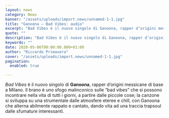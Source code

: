 ```yaml
---
layout: news
category: News
banner: "/assets/uploads/import.news/unnamed-1-1.jpg"
title: "Ganoona – Bad Vibes: audio"
excerpt: "Bad Vibes è il nuovo singolo di Ganoona, rapper d’origini messicane di base a Milano. Il brano è uno sfogo malinconico sulle “bad vibes” che si possono incontrare nella vita di tutti i giorni, a partire dalle piccole cose; la canzone si sviluppa su una strumentale dalle atmosfere eteree e chill, con Ganoona che alterna [&hellip"
quote: ""
description: "Bad Vibes è il nuovo singolo di Ganoona, rapper d’origini messicane di base a Milano. Il brano è uno sfogo malinconico sulle “bad vibes” che si possono incontrare nella vita di tutti i giorni, a partire dalle piccole cose; la canzone si sviluppa su una strumentale dalle atmosfere eteree e chill, con Ganoona che alterna [&hellip"
keywords: ""
date: 2020-05-06T00:00:00.000+01:00
author: "Riccardo Primavera"
cover: "/assets/uploads/import.news/unnamed-1-1.jpg"
pagination:
  enabled: true

---
```


_Bad Vibes_ è il nuovo singolo di **Ganoona**, rapper d’origini messicane di base a Milano. Il brano è uno sfogo malinconico sulle “bad vibes” che si possono incontrare nella vita di tutti i giorni, a partire dalle piccole cose; la canzone si sviluppa su una strumentale dalle atmosfere eteree e chill, con Ganoona che alterna abilmente rappato e cantato, dando vita ad una traccia trapsoul dalle sfumature interessanti.